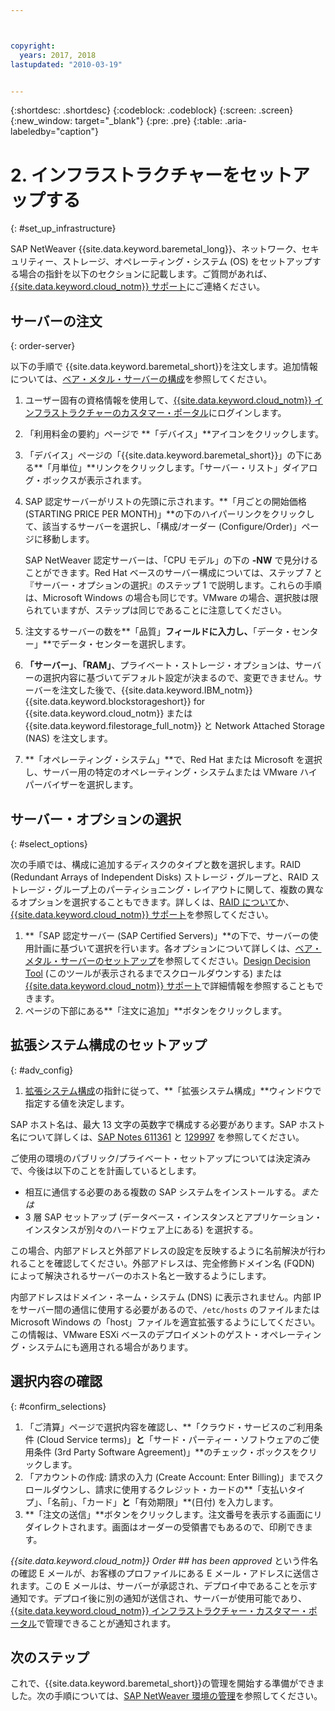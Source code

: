 ```yaml
---



copyright:
  years: 2017, 2018
lastupdated: "2010-03-19"


---
```


{:shortdesc: .shortdesc}
{:codeblock: .codeblock}
{:screen: .screen}
{:new_window: target="_blank"}
{:pre: .pre}
{:table: .aria-labeledby="caption"}

# 2. インフラストラクチャーをセットアップする
{: #set_up_infrastructure}

SAP NetWeaver {{site.data.keyword.baremetal_long}}、ネットワーク、セキュリティー、ストレージ、オペレーティング・システム (OS) をセットアップする場合の指針を以下のセクションに記載します。ご質問があれば、[{{site.data.keyword.cloud_notm}} サポート](https://console.bluemix.net/docs/get-support/howtogetsupport.html#getting-customer-support)にご連絡ください。

## サーバーの注文
{: order-server}

以下の手順で {{site.data.keyword.baremetal_short}}を注文します。追加情報については、[ベア・メタル・サーバーの構成](https://console.bluemix.net/docs/bare-metal/configuring.html#configuring-your-bare-metal-server)を参照してください。

1. ユーザー固有の資格情報を使用して、[{{site.data.keyword.cloud_notm}} インフラストラクチャーのカスタマー・ポータル](https://control.softlayer.com)にログインします。
2. 「利用料金の要約」ページで **「デバイス」**アイコンをクリックします。
3. 「デバイス」ページの「{{site.data.keyword.baremetal_short}}」の下にある**「月単位」**リンクをクリックします。「サーバー・リスト」ダイアログ・ボックスが表示されます。
4. SAP 認定サーバーがリストの先頭に示されます。**「月ごとの開始価格 (STARTING PRICE PER MONTH)」**の下のハイパーリンクをクリックして、該当するサーバーを選択し、「構成/オーダー (Configure/Order)」ページに移動します。 

   SAP NetWeaver 認定サーバーは、「CPU モデル」の下の **-NW** で見分けることができます。Red Hat ベースのサーバー構成については、ステップ 7 と『サーバー・オプションの選択』のステップ 1 で説明します。これらの手順は、Microsoft Windows の場合も同じです。VMware の場合、選択肢は限られていますが、ステップは同じであることに注意してください。
   
5. 注文するサーバーの数を**「品質」**フィールドに入力し、**「データ・センター」**でデータ・センターを選択します。
6. **「サーバー」**、**「RAM」**、プライベート・ストレージ・オプションは、サーバーの選択内容に基づいてデフォルト設定が決まるので、変更できません。サーバーを注文した後で、{{site.data.keyword.IBM_notm}} {{site.data.keyword.blockstorageshort}} for {{site.data.keyword.cloud_notm}} または {{site.data.keyword.filestorage_full_notm}} と Network Attached Storage (NAS) を注文します。
7. **「オペレーティング・システム」**で、Red Hat または Microsoft を選択し、サーバー用の特定のオペレーティング・システムまたは VMware ハイパーバイザーを選択します。

## サーバー・オプションの選択
{: #select_options}

次の手順では、構成に追加するディスクのタイプと数を選択します。RAID (Redundant Arrays of Independent Disks) ストレージ・グループと、RAID ストレージ・グループ上のパーティショニング・レイアウトに関して、複数の異なるオプションを選択することもできます。詳しくは、[RAID について](https://console.bluemix.net/docs/bare-metal/what-raid.html#about-raid)か、[{{site.data.keyword.cloud_notm}} サポート](https://console.bluemix.net/docs/get-support/howtogetsupport.html#getting-customer-support)を参照してください。

1. **「SAP 認定サーバー (SAP Certified Servers)」**の下で、サーバーの使用計画に基づいて選択を行います。各オプションについて詳しくは、[ベア・メタル・サーバーのセットアップ](https://console.bluemix.net/docs/bare-metal/configuring.html#setting-up-your-bare-metal-servers)を参照してください。[Design Decision Tool](https://github.com/ibm-cloud-architecture/infrastructure-design-decision-tool) (このツールが表示されるまでスクロールダウンする) または [{{site.data.keyword.cloud_notm}} サポート](https://console.bluemix.net/docs/get-support/howtogetsupport.html#getting-customer-support)で詳細情報を参照することもできます。
2. ページの下部にある**「注文に追加」**ボタンをクリックします。

## 拡張システム構成のセットアップ
{: #adv_config}

1. [拡張システム構成](https://console.bluemix.net/docs/bare-metal/configuring.html#advanced-system-configuration)の指針に従って、**「拡張システム構成」**ウィンドウで指定する値を決定します。

SAP ホスト名は、最大 13 文字の英数字で構成する必要があります。SAP ホスト名について詳しくは、[SAP Notes 611361](https://launchpad.support.sap.com/#/611361) と [129997](https://launchpad.support.sap.com/#/129997) を参照してください。 

ご使用の環境のパブリック/プライベート・セットアップについては決定済みで、今後は以下のことを計画しているとします。
  * 相互に通信する必要のある複数の SAP システムをインストールする。*または*
  * 3 層 SAP セットアップ (データベース・インスタンスとアプリケーション・インスタンスが別々のハードウェア上にある) を選択する。
  
この場合、内部アドレスと外部アドレスの設定を反映するように名前解決が行われることを確認してください。外部アドレスは、完全修飾ドメイン名 (FQDN) によって解決されるサーバーのホスト名と一致するようにします。 

内部アドレスはドメイン・ネーム・システム (DNS) に表示されません。内部 IP をサーバー間の通信に使用する必要があるので、`/etc/hosts` のファイルまたは Microsoft Windows の「host」ファイルを適宜拡張するようにしてください。この情報は、VMware ESXi ベースのデプロイメントのゲスト・オペレーティング・システムにも適用される場合があります。

## 選択内容の確認
{: #confirm_selections}

1. 「ご清算」ページで選択内容を確認し、**「クラウド・サービスのご利用条件 (Cloud Service terms)」**と**「サード・パーティー・ソフトウェアのご使用条件 (3rd Party Software Agreement)」**のチェック・ボックスをクリックします。
2. 「アカウントの作成: 請求の入力 (Create Account: Enter Billing)」までスクロールダウンし、請求に使用するクレジット・カードの**「支払いタイプ」、「名前」、「カード」**と**「有効期限」**(日付) を入力します。
3. **「注文の送信」**ボタンをクリックします。注文番号を表示する画面にリダイレクトされます。画面はオーダーの受領書でもあるので、印刷できます。

_{{site.data.keyword.cloud_notm}} Order ## has been approved_ という件名の確認 E メールが、お客様のプロファイルにある E メール・アドレスに送信されます。この E メールは、サーバーが承認され、デプロイ中であることを示す通知です。デプロイ後に別の通知が送信され、サーバーが使用可能であり、[{{site.data.keyword.cloud_notm}} インフラストラクチャー・カスタマー・ポータル](https://control.softlayer.com)で管理できることが通知されます。

## 次のステップ

これで、{{site.data.keyword.baremetal_short}}の管理を開始する準備ができました。次の手順については、[SAP NetWeaver 環境の管理](/docs/infrastructure/sap-netweaver/sap-manage-environment.html)を参照してください。
